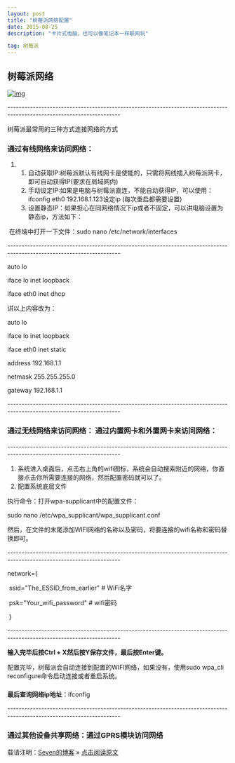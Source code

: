 ```yaml
---
layout: post
title: "树莓派网络配置"
date: 2015-08-25 
description: "卡片式电脑，也可以像笔记本一样联网玩"

tag: 树莓派
---   
```


## 树莓派网络

[![img](https://timgsa.baidu.com/timg?image&quality=80&size=b9999_10000&sec=1512209283734&di=654bd155357e718075c66e32e251c20e&imgtype=0&src=http%3A%2F%2Fwww.szthks.com%2Flocalimg%2F687474703a2f2f6777312e616c6963646e2e636f6d2f62616f2f75706c6f616465642f69352f5442317563363151465858585862355846585858585858585858585f2121302d6974656d5f7069632e6a7067.jpg)](https://timgsa.baidu.com/timg?image&quality=80&size=b9999_10000&sec=1512209283734&di=654bd155357e718075c66e32e251c20e&imgtype=0&src=http%3A%2F%2Fwww.szthks.com%2Flocalimg%2F687474703a2f2f6777312e616c6963646e2e636f6d2f62616f2f75706c6f616465642f69352f5442317563363151465858585862355846585858585858585858585f2121302d6974656d5f7069632e6a7067.jpg)

\----------------------------------------------------------------------------------------------------------------------

树莓派最常用的三种方式连接网络的方式

### 通过有线网络来访问网络：

1. 1. 自动获取IP:树莓派默认有线网卡是使能的，只需将网线插入树莓派网卡，即可自动获得IP(要求在局域网内)
   2. 手动设定IP:如果是电脑与树莓派直连，不能自动获得IP，可以使用：ifconfig eth0 192.168.1.123设定ip (每次重启都需要设置)
   3. 设置静态IP：如果担心在同网络情况下ip或者不固定，可以讲电脑设置为静态ip，方法如下：

​                      在终端中打开一下文件：sudo nano /etc/network/interfaces

\----------------------------------------------------------------------------------------------------------------------

auto lo

iface lo inet loopback

iface eth0 inet dhcp

讲以上内容改为：

auto lo

iface lo inet loopback

iface eth0 inet static

address 192.168.1.1

netmask 255.255.255.0

gateway 192.168.1.1

\----------------------------------------------------------------------------------------------------------------------

### 通过无线网络来访问网络：         通过内置网卡和外置网卡来访问网络：

\----------------------------------------------------------------------------------------------------------------------

1. 系统进入桌面后，点击右上角的wifi图标，系统会自动搜索附近的网络，你直接点击你所需要连接的网络，然后配置密码就可以了。
2. 配置系统底层文件

执行命令：打开wpa-supplicant中的配置文件：

sudo nano /etc/wpa_supplicant/wpa_supplicant.conf

然后，在文件的末尾添加WIFI网络的名称以及密码，将要连接的wifi名称和密码替换即可。

\----------------------------------------------------------------------------------------------------------------------

network={ 

​                         ssid="The_ESSID_from_earlier"   # WiFi名字

​                        psk="Your_wifi_password" # wifi密码

​                   }

\----------------------------------------------------------------------------------------------------------------------

**输入完毕后按Ctrl + X然后按Y保存文件，最后按Enter键。**

配置完毕，树莓派会自动连接到配置的WIFI网络，如果没有，使用sudo wpa_cli reconfigure命令启动连接或者重启系统。

### 

**最后查询网络ip地址**：ifconfig

\----------------------------------------------------------------------------------------------------------------------


### 通过其他设备共享网络：通过GPRS模块访问网络

 

载请注明：[Seven的博客](http://seven.github.io) » [点击阅读原文](https://sevenold.github.io/2016/06/Develop_Tool/)